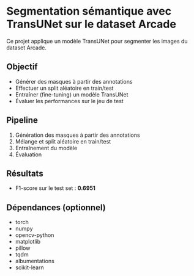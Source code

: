 # Segmentation sémantique avec TransUNet sur le dataset Arcade

Ce projet applique un modèle TransUNet pour segmenter les images du dataset Arcade.

##  Objectif
- Générer des masques à partir des annotations
- Effectuer un split aléatoire en train/test
- Entraîner (fine-tuning) un modèle TransUNet
- Évaluer les performances sur le jeu de test

##  Pipeline
1. Génération des masques à partir des annotations
2. Mélange et split aléatoire en train/test
3. Entraînement du modèle
4. Évaluation

##  Résultats
- F1-score sur le test set : **0.6951**

##  Dépendances (optionnel)

- torch
- numpy
- opencv-python
- matplotlib
- pillow
- tqdm
- albumentations
- scikit-learn
